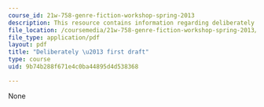 ```yaml
---
course_id: 21w-758-genre-fiction-workshop-spring-2013
description: This resource contains information regarding deliberately by Irina Onoprienko.
file_location: /coursemedia/21w-758-genre-fiction-workshop-spring-2013/9b74b288f671e4c0ba44895d4d538368_MIT21W_758S13_del-Fr_drft.pdf
file_type: application/pdf
layout: pdf
title: "Deliberately \u2013 first draft"
type: course
uid: 9b74b288f671e4c0ba44895d4d538368

---
```

None